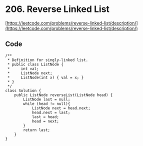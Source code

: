 # 206. Reverse Linked List
[https://leetcode.com/problems/reverse-linked-list/description/](https://leetcode.com/problems/reverse-linked-list/description/)

## Code
```
/**
 * Definition for singly-linked list.
 * public class ListNode {
 *     int val;
 *     ListNode next;
 *     ListNode(int x) { val = x; }
 * }
 */
class Solution {
    public ListNode reverseList(ListNode head) {
        ListNode last = null;
        while (head != null){
            ListNode next = head.next;
            head.next = last;
            last = head;
            head = next;
        }
        return last;      
    }
}
```
